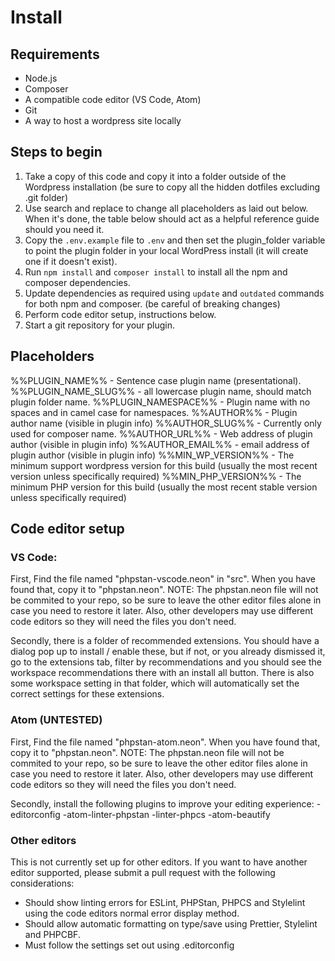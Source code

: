 # Install

## Requirements

- Node.js
- Composer
- A compatible code editor (VS Code, Atom)
- Git
- A way to host a wordpress site locally

## Steps to begin

1. Take a copy of this code and copy it into a folder outside of the Wordpress installation (be sure to copy all the hidden dotfiles excluding .git folder)
2. Use search and replace to change all placeholders as laid out below. When it's done, the table below should act as a helpful reference guide should you need it.
3. Copy the `.env.example` file to `.env` and then set the plugin_folder variable to point the plugin folder in your local WordPress install (it will create one if it doesn't exist).
4. Run `npm install` and `composer install` to install all the npm and composer dependencies.
5. Update dependencies as required using `update` and `outdated` commands for both npm and composer. (be careful of breaking changes)
6. Perform code editor setup, instructions below.
7. Start a git repository for your plugin.

## Placeholders

%%PLUGIN_NAME%% - Sentence case plugin name (presentational).
%%PLUGIN_NAME_SLUG%% - all lowercase plugin name, should match plugin folder name.
%%PLUGIN_NAMESPACE%% - Plugin name with no spaces and in camel case for namespaces.
%%AUTHOR%% - Plugin author name (visible in plugin info)
%%AUTHOR_SLUG%% - Currently only used for composer name.
%%AUTHOR_URL%% - Web address of plugin author (visible in plugin info)
%%AUTHOR_EMAIL%% - email address of plugin author (visible in plugin info)
%%MIN_WP_VERSION%% - The minimum support wordpress version for this build (usually the most recent version unless specifically required)
%%MIN_PHP_VERSION%% - The minimum PHP version for this build (usually the most recent stable version unless specifically required)

## Code editor setup

### VS Code:

First, Find the file named "phpstan-vscode.neon" in "src". When you have found that, copy it to "phpstan.neon". NOTE: The phpstan.neon file will not be commited to your repo, so be sure to leave the other editor files alone in case you need to restore it later. Also, other developers may use different code editors so they will need the files you don't need.

Secondly, there is a folder of recommended extensions. You should have a dialog pop up to install / enable these, but if not, or you already dismissed it, go to the extensions tab, filter by recommendations and you should see the workspace recommendations there with an install all button. There is also some workspace setting in that folder, which will automatically set the correct settings for these extensions.

### Atom (UNTESTED)

First, Find the file named "phpstan-atom.neon". When you have found that, copy it to "phpstan.neon". NOTE: The phpstan.neon file will not be commited to your repo, so be sure to leave the other editor files alone in case you need to restore it later. Also, other developers may use different code editors so they will need the files you don't need.

Secondly, install the following plugins to improve your editing experience:
-editorconfig
-atom-linter-phpstan
-linter-phpcs
-atom-beautify

### Other editors

This is not currently set up for other editors. If you want to have another editor supported, please submit a pull request with the following considerations:

- Should show linting errors for ESLint, PHPStan, PHPCS and Stylelint using the code editors normal error display method.
- Should allow automatic formatting on type/save using Prettier, Stylelint and PHPCBF.
- Must follow the settings set out using .editorconfig
